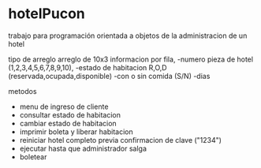 # hotelPucon
trabajo para programación orientada a objetos de la administracion de un hotel 

tipo de arreglo 
arreglo de 10x3 informacion por fila, 
-numero pieza  de hotel (1,2,3,4,5,6,7,8,9,10), 
-estado de habitacion R,O,D (reservada,ocupada,disponible)
-con o sin comida (S/N)
-dias 

metodos 
- menu de ingreso de cliente 
- consultar estado de habitacion 
- cambiar estado de habitacion 
- imprimir boleta y liberar habitacion 
- reiniciar hotel completo previa confirmacion de clave ("1234")
- ejecutar hasta que administrador salga 
- boletear 
